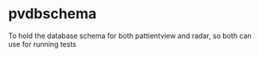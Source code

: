 pvdbschema
==========

To hold the database schema for both pattientview and radar, so both can use for running tests